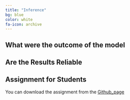```yaml
---
title: "Inference"
bg: blue
color: white
fa-icon: archive
---
```


## What were the outcome of the model
## Are the Results Reliable
## Assignment for Students
You can download the assignment from the [Github_page](https://github.com/OSO3670/DryPotholeProject/blob/gh-pages/Assignment%20for%20students.ipynb)
